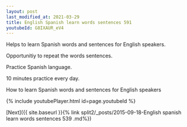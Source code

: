 ```yaml
---
layout: post
last_modified_at: 2021-03-29
title: English Spanish learn words sentences 591 
youtubeId: G8IXAUR_eV4
---
```

 
 
Helps to learn Spanish words and sentences for English speakers.

Opportunitiy to repeat the words sentences. 

Practice Spanish language. 
 
10 minutes practice every day. 
 
How to learn Spanish words and sentences for English speakers 
 
{% include youtubePlayer.html id=page.youtubeId %}
 
 
[Next]({{ site.baseurl }}{% link  split2/_posts/2015-09-18-English spanish learn words sentences 539 .md%})
 
